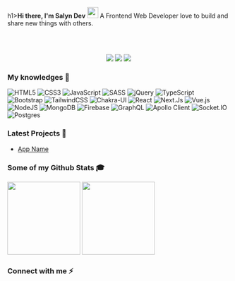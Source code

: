 h1><strong>Hi there, I'm Salyn Dev</strong> <img src="https://media.giphy.com/media/hvRJCLFzcasrR4ia7z/giphy.gif" width="25px"></a></h1>
A Frontend Web Developer love to build and share new things with others.

<br />
<br />

<p align="center">
  <img src="https://komarev.com/ghpvc/?username=salyndev0">
  <img src="https://shields.io/github/stars/salyndev0">
  <img src="https://img.shields.io/github/followers/salyndev0">
</p>

### **My knowledges 📖**

![HTML5](https://img.shields.io/badge/HTML5-%23E34F26.svg?style=flat-square&logo=html5&logoColor=white)
![CSS3](https://img.shields.io/badge/CSS3-%231572B6.svg?style=flat-square&logo=css3&logoColor=white)
![JavaScript](https://img.shields.io/badge/JavaScript-%23323330.svg?style=flat-square&logo=javascript&logoColor=%23F7DF1E)
![SASS](https://img.shields.io/badge/SASS-hotpink.svg?style=flat-square&logo=SASS&logoColor=white)
![jQuery](https://img.shields.io/badge/jQuery-144C9B.svg?style=flat-square&logo=jquery&logoColor=white)
![TypeScript](https://img.shields.io/badge/TypeScript-%23007ACC.svg?style=flat-square&logo=typescript&logoColor=white)
![Bootstrap](https://img.shields.io/badge/Bootstrap-%23712cf9.svg?style=flat-square&logo=bootstrap&logoColor=white)
![TailwindCSS](https://img.shields.io/badge/TailwindCSS-%2338B2AC.svg?style=flat-square&logo=tailwind-css&logoColor=white)
![Chakra-UI](https://img.shields.io/badge/Chakra--UI-319795?style=flat&logo=chakra-ui&logoColor=white)
![React](https://img.shields.io/badge/ReactJS-%2320232a.svg?style=flat-square&logo=react&logoColor=%2361DAFB)
![Next.Js](https://img.shields.io/badge/Next,js-black?style=flat-square&logo=next.js&logoColor=white)
![Vue.js](https://img.shields.io/badge/Vue.js-%2335495e.svg?style=flat-square&logo=vuedotjs&logoColor=%234FC08D)
![NodeJS](https://img.shields.io/badge/Node.js-6DA55F?style=flat-square&logo=node.js&logoColor=white)
![MongoDB](https://img.shields.io/badge/MongoDB-%234ea94b.svg?style=flat-square&logo=mongodb&logoColor=white)
![Firebase](https://img.shields.io/badge/Firebase-%23039BE5.svg?style=flat-square&logo=firebase)
![GraphQL](https://img.shields.io/badge/-GraphQL-E10098?style=flat-square&logo=graphql&logoColor=white)
![Apollo Client](https://img.shields.io/badge/Apollo-white?style=flat-square&logo=apollo-graphql&logoColor=black)
![Socket.IO](https://img.shields.io/badge/Socket.IO-black.svg?style=flat-square&logo=socket.io&logoColor=white)
![Postgres](https://img.shields.io/badge/PostgreSQL-%23316192.svg?style=flat-square&logo=postgresql&logoColor=white)

### **Latest Projects 🚀**

- [App Name](https://the-app.com/)


### **Some of my Github Stats 🎓**

<p align="left">
<img src="https://github-readme-stats.vercel.app/api?username=salyndev0&show_icons=true&theme=react&icon_color=ffb300" height="165">
<img src="https://github-readme-stats.vercel.app/api/top-langs/?username=salyndev0&layout=compact&theme=react&langs_count=6&" height="165">
</p>

### **Connect with me ⚡**

